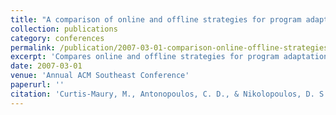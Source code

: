 ```yaml
---
title: "A comparison of online and offline strategies for program adaptation"
collection: publications
category: conferences
permalink: /publication/2007-03-01-comparison-online-offline-strategies
excerpt: 'Compares online and offline strategies for program adaptation, analyzing their effectiveness in adapting parallel programs to changing execution environments.'
date: 2007-03-01
venue: 'Annual ACM Southeast Conference'
paperurl: ''
citation: 'Curtis-Maury, M., Antonopoulos, C. D., & Nikolopoulos, D. S. (2007). &quot;A comparison of online and offline strategies for program adaptation.&quot; In <i>Proceedings of the 45th annual ACM Southeast Conference</i>, 162-167.'
---
```

